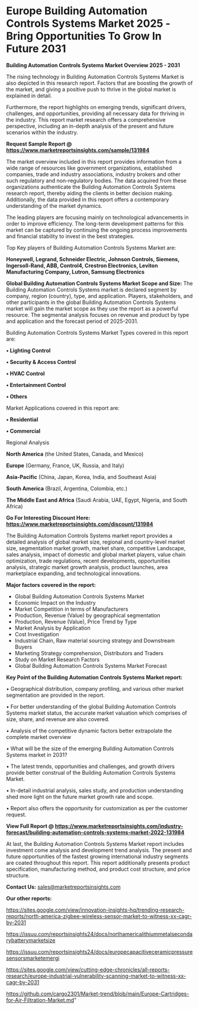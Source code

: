 # Europe Building Automation Controls Systems Market 2025 -Bring Opportunities To Grow In Future 2031

<Strong> Building Automation Controls Systems Market Overview 2025 - 2031</strong>

The rising technology in Building Automation Controls Systems Market is also depicted in this research report. Factors that are boosting the growth of the market, and giving a positive push to thrive in the global market is explained in detail.

Furthermore, the report highlights on emerging trends, significant drivers, challenges, and opportunities, providing all necessary data for thriving in the industry. This report market research offers a comprehensive perspective, including an in-depth analysis of the present and future scenarios within the industry.

<strong>Request Sample Report @ <a href=https://www.marketreportsinsights.com/sample/131984>https://www.marketreportsinsights.com/sample/131984</a></strong>

The market overview included in this report provides information from a wide range of resources like government organizations, established companies, trade and industry associations, industry brokers and other such regulatory and non-regulatory bodies. The data acquired from these organizations authenticate the Building Automation Controls Systems research report, thereby aiding the clients in better decision making. Additionally, the data provided in this report offers a contemporary understanding of the market dynamics.

The leading players are focusing mainly on technological advancements in order to improve efficiency. The long-term development patterns for this market can be captured by continuing the ongoing process improvements and financial stability to invest in the best strategies.

Top Key players of Building Automation Controls Systems Market are:

<strong>Honeywell, Legrand, Schneider Electric, Johnson Controls, Siemens, Ingersoll-Rand, ABB, Control4, Crestron Electronics, Leviton Manufacturing Company, Lutron, Samsung Electronics</strong>

<strong><b>Global Building Automation Controls Systems Market Scope and Size:</b></strong>
The Building Automation Controls Systems market is declared segment by company, region (country), type, and application. Players, stakeholders, and other participants in the global Building Automation Controls Systems market will gain the market scope as they use the report as a powerful resource. The segmental analysis focuses on revenue and product by type and application and the forecast period of 2025-2031.

Building Automation Controls Systems Market Types covered in this report are:

<strong>• Lighting Control

• Security & Access Control

• HVAC Control

• Entertainment Control

• Others</strong>

Market Applications covered in this report are:

<strong>• Residential

• Commercial</strong> 

Regional Analysis

<strong>North America</strong> (the United States, Canada, and Mexico)

<strong>Europe</strong> (Germany, France, UK, Russia, and Italy)

<strong>Asia-Pacific</strong> (China, Japan, Korea, India, and Southeast Asia)

<strong>South America</strong> (Brazil, Argentina, Colombia, etc.)

<strong>The Middle East and Africa</strong> (Saudi Arabia, UAE, Egypt, Nigeria, and South Africa)

<strong>Go For Interesting Discount Here: <a href=https://www.marketreportsinsights.com/discount/131984>https://www.marketreportsinsights.com/discount/131984</a></strong>

The Building Automation Controls Systems market report provides a detailed analysis of global market size, regional and country-level market size, segmentation market growth, market share, competitive Landscape, sales analysis, impact of domestic and global market players, value chain optimization, trade regulations, recent developments, opportunities analysis, strategic market growth analysis, product launches, area marketplace expanding, and technological innovations.

<strong><b>Major factors covered in the report:</b></strong>
<ul>
  <li>Global Building Automation Controls Systems Market </li>
  <li>Economic Impact on the Industry</li>
  <li>Market Competition in terms of Manufacturers</li>
  <li>Production, Revenue (Value) by geographical segmentation</li>
  <li>Production, Revenue (Value), Price Trend by Type</li>
  <li>Market Analysis by Application</li>
  <li>Cost Investigation</li>
  <li>Industrial Chain, Raw material sourcing strategy and Downstream Buyers</li>
  <li>Marketing Strategy comprehension, Distributors and Traders</li>
  <li>Study on Market Research Factors</li>
  <li>Global Building Automation Controls Systems Market Forecast</li>
</ul>

<strong><b>Key Point of the Building Automation Controls Systems Market report:</b></strong>

• Geographical distribution, company profiling, and various other market segmentation are provided in the report.

• For better understanding of the global Building Automation Controls Systems market status, the accurate market valuation which comprises of size, share, and revenue are also covered.

• Analysis of the competitive dynamic factors better extrapolate the complete market overview

• What will be the size of the emerging Building Automation Controls Systems market in 2031?

• The latest trends, opportunities and challenges, and growth drivers provide better construal of the Building Automation Controls Systems Market.

• In-detail industrial analysis, sales study, and production understanding shed more light on the future market growth rate and scope.

• Report also offers the opportunity for customization as per the customer request.

<strong><b>View Full Report @ <a href=https://www.marketreportsinsights.com/industry-forecast/building-automation-controls-systems-market-2022-131984>https://www.marketreportsinsights.com/industry-forecast/building-automation-controls-systems-market-2022-131984</a></b></strong>


At last, the Building Automation Controls Systems Market report includes investment come analysis and development trend analysis. The present and future opportunities of the fastest growing international industry segments are coated throughout this report. This report additionally presents product specification, manufacturing method, and product cost structure, and price structure.

<strong>Contact Us:</strong>
sales@marketreportsinsights.com

<strong>Our other reports:</strong>

<a href=https://sites.google.com/view/innovation-insights-hq/trending-research-reports/north-america-zigbee-wireless-sensor-market-to-witness-xx-cagr-by-2031>https://sites.google.com/view/innovation-insights-hq/trending-research-reports/north-america-zigbee-wireless-sensor-market-to-witness-xx-cagr-by-2031</a>

<a href=https://issuu.com/reportsinsights24/docs/northamericalithiummetalsecondarybatterymarketsize>https://issuu.com/reportsinsights24/docs/northamericalithiummetalsecondarybatterymarketsize</a>

<a href=https://issuu.com/reportsinsights24/docs/europecapacitiveceramicpressuresensorsmarketemergi>https://issuu.com/reportsinsights24/docs/europecapacitiveceramicpressuresensorsmarketemergi</a>

<a href=https://sites.google.com/view/cutting-edge-chronicles/all-reports-research/europe-industrial-vulnerability-scanning-market-to-witness-xx-cagr-by-2031>https://sites.google.com/view/cutting-edge-chronicles/all-reports-research/europe-industrial-vulnerability-scanning-market-to-witness-xx-cagr-by-2031</a>

<a href=https://github.com/cargo2301/Market-trend/blob/main/Europe-Cartridges-for-Air-Filtration-Market.md>https://github.com/cargo2301/Market-trend/blob/main/Europe-Cartridges-for-Air-Filtration-Market.md</a>"
